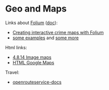 # Geo and Maps

Links about [Folium](https://github.com/python-visualization/folium) ([doc](http://python-visualization.github.io/folium/docs-v0.5.0/)):
* [Creating interactive crime maps with Folium](https://blog.dominodatalab.com/creating-interactive-crime-maps-with-folium/)
* [some examples](http://nbviewer.jupyter.org/github/python-visualization/folium/tree/master/examples/) and [some more](https://nbviewer.jupyter.org/github/python-visualization/folium_contrib/tree/master/notebooks/)

Html links:
* [4.8.14 Image maps](https://dev.w3.org/html5/spec-preview/image-maps.html)
* [HTML Google Maps](https://www.w3schools.com/html/html_googlemaps.asp)

Travel:
* [openrouteservice-docs](https://github.com/GIScience/openrouteservice-docs)

